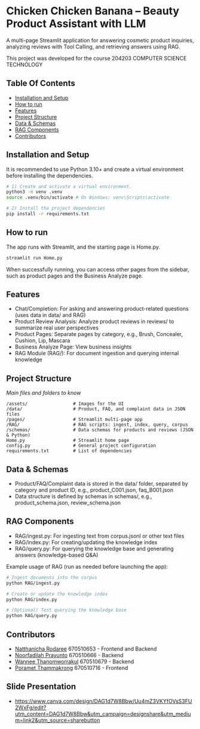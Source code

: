 # Chicken Chicken Banana – Beauty Product Assistant with LLM

A multi-page Streamlit application for answering cosmetic product inquiries, analyzing reviews with Tool Calling, and retrieving answers using RAG.

This project was developed for the course 204203 COMPUTER SCIENCE TECHNOLOGY

## Table Of Contents
- [Installation and Setup](#installation-and-setup)
- [How to run](#how-to-run)
- [Features](#features)
- [Project Structure](#project-structure)
- [Data & Schemas](#data--schemas)
- [RAG Components](#rag-components)
- [Contributors](#contributors)

## Installation and Setup
It is recommended to use Python 3.10+ and create a virtual environment before installing the dependencies.

```sh
# 1) Create and activate a virtual environment.
python3 -m venv .venv
source .venv/bin/activate # On Windows: venv\Scripts\activate

# 2) Install the project dependencies
pip install -r requirements.txt
```

## How to run
The app runs with Streamlit, and the starting page is Home.py.

```sh
streamlit run Home.py
```

When successfully running, you can access other pages from the sidebar, such as product pages and the Business Analyze page.

## Features
- Chat/Completion: For asking and answering product-related questions (uses data in data/ and RAG)
- Product Review Analysis: Analyze product reviews in reviews/ to summarize real user perspectives
- Product Pages: Separate pages by category, e.g., Brush, Concealer, Cushion, Lip, Mascara
- Business Analyze Page: View business insights
- RAG Module (RAG/): For document ingestion and querying internal knowledge

## Project Structure

*Main files and folders to know*
```
/assets/                 # Images for the UI
/data/                   # Product, FAQ, and complaint data in JSON files
/pages/                  # Streamlit multi-page app
/RAG/                    # RAG scripts: ingest, index, query, corpus
/schemas/                # Data schemas for products and reviews (JSON & Python)
Home.py                  # Streamlit home page
config.py                # General project configuration
requirements.txt         # List of dependencies
```

## Data & Schemas
- Product/FAQ/Complaint data is stored in the data/ folder, separated by category and product ID, e.g., product_C001.json, faq_B001.json
- Data structure is defined by schemas in schemas/, e.g., product_schema.json, review_schema.json

## RAG Components
- RAG/ingest.py: For ingesting text from corpus.jsonl or other text files
- RAG/index.py: For creating/updating the knowledge index
-	RAG/query.py: For querying the knowledge base and generating answers (knowledge-based Q&A)

Example usage of RAG (run as needed before launching the app):
```sh
# Ingest documents into the corpus
python RAG/ingest.py

# Create or update the knowledge index
python RAG/index.py

# (Optional) Test querying the knowledge base
python RAG/query.py
```

## Contributors
* [Natthanicha Rodaree](https://github.com/Jellyfrist) 670510653 - Frontend and Backend
* [Noorfadilah Prayunto](https://github.com/n00raw) 670510666 - Backend
* [Wannee Thanomworrakul](https://github.com/cutecupca-ke) 670510679 - Backend
* [Poramet Thammakrong](https://github.com/Poramet-tham) 670510716 - Frontend

## Slide Presentation
- https://www.canva.com/design/DAG1d7W8Bbw/Uu4mZ3VKYfOVsS3FU2WxFg/edit?utm_content=DAG1d7W8Bbw&utm_campaign=designshare&utm_medium=link2&utm_source=sharebutton
